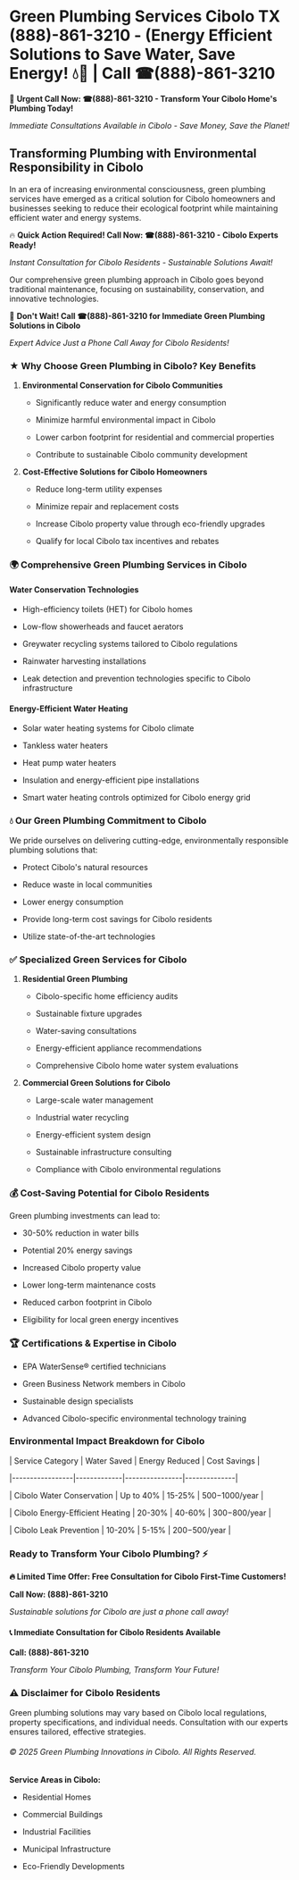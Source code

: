 # Green Plumbing Services Cibolo TX (888)-861-3210 - (Energy Efficient Solutions to Save Water, Save Energy! 💧🌿 | Call ☎(888)-861-3210

🚨 **Urgent Call Now: ☎(888)-861-3210 - Transform Your Cibolo Home's Plumbing Today!**
*Immediate Consultations Available in Cibolo - Save Money, Save the Planet!*

## Transforming Plumbing with Environmental Responsibility in Cibolo

In an era of increasing environmental consciousness, green plumbing services have emerged as a critical solution for Cibolo homeowners and businesses seeking to reduce their ecological footprint while maintaining efficient water and energy systems. 

🔥 **Quick Action Required! Call Now: ☎(888)-861-3210 - Cibolo Experts Ready!**
*Instant Consultation for Cibolo Residents - Sustainable Solutions Await!*

Our comprehensive green plumbing approach in Cibolo goes beyond traditional maintenance, focusing on sustainability, conservation, and innovative technologies.

🚨 **Don't Wait! Call ☎(888)-861-3210 for Immediate Green Plumbing Solutions in Cibolo**
*Expert Advice Just a Phone Call Away for Cibolo Residents!*

### ★ Why Choose Green Plumbing in Cibolo? Key Benefits

1. **Environmental Conservation for Cibolo Communities** 
   - Significantly reduce water and energy consumption
   - Minimize harmful environmental impact in Cibolo
   - Lower carbon footprint for residential and commercial properties
   - Contribute to sustainable Cibolo community development

2. **Cost-Effective Solutions for Cibolo Homeowners** 
   - Reduce long-term utility expenses
   - Minimize repair and replacement costs
   - Increase Cibolo property value through eco-friendly upgrades
   - Qualify for local Cibolo tax incentives and rebates

### 🌍 Comprehensive Green Plumbing Services in Cibolo

#### Water Conservation Technologies
- High-efficiency toilets (HET) for Cibolo homes
- Low-flow showerheads and faucet aerators
- Greywater recycling systems tailored to Cibolo regulations
- Rainwater harvesting installations
- Leak detection and prevention technologies specific to Cibolo infrastructure

#### Energy-Efficient Water Heating
- Solar water heating systems for Cibolo climate
- Tankless water heaters
- Heat pump water heaters
- Insulation and energy-efficient pipe installations
- Smart water heating controls optimized for Cibolo energy grid

### 💧 Our Green Plumbing Commitment to Cibolo

We pride ourselves on delivering cutting-edge, environmentally responsible plumbing solutions that:
- Protect Cibolo's natural resources
- Reduce waste in local communities
- Lower energy consumption
- Provide long-term cost savings for Cibolo residents
- Utilize state-of-the-art technologies

### ✅ Specialized Green Services for Cibolo

1. **Residential Green Plumbing**
   - Cibolo-specific home efficiency audits
   - Sustainable fixture upgrades
   - Water-saving consultations
   - Energy-efficient appliance recommendations
   - Comprehensive Cibolo home water system evaluations

2. **Commercial Green Solutions for Cibolo**
   - Large-scale water management
   - Industrial water recycling
   - Energy-efficient system design
   - Sustainable infrastructure consulting
   - Compliance with Cibolo environmental regulations

### 💰 Cost-Saving Potential for Cibolo Residents

Green plumbing investments can lead to:
- 30-50% reduction in water bills
- Potential 20% energy savings
- Increased Cibolo property value
- Lower long-term maintenance costs
- Reduced carbon footprint in Cibolo
- Eligibility for local green energy incentives

### 🏆 Certifications & Expertise in Cibolo

- EPA WaterSense® certified technicians
- Green Business Network members in Cibolo
- Sustainable design specialists
- Advanced Cibolo-specific environmental technology training

### Environmental Impact Breakdown for Cibolo

| Service Category | Water Saved | Energy Reduced | Cost Savings |
|-----------------|-------------|----------------|--------------|
| Cibolo Water Conservation | Up to 40% | 15-25% | $500-$1000/year |
| Cibolo Energy-Efficient Heating | 20-30% | 40-60% | $300-$800/year |
| Cibolo Leak Prevention | 10-20% | 5-15% | $200-$500/year |

### Ready to Transform Your Cibolo Plumbing? ⚡

**🔥 Limited Time Offer: Free Consultation for Cibolo First-Time Customers!**

**Call Now: (888)-861-3210**
*Sustainable solutions for Cibolo are just a phone call away!*

#### 📞 Immediate Consultation for Cibolo Residents Available

**Call: (888)-861-3210**
*Transform Your Cibolo Plumbing, Transform Your Future!*

### ⚠️ Disclaimer for Cibolo Residents

Green plumbing solutions may vary based on Cibolo local regulations, property specifications, and individual needs. Consultation with our experts ensures tailored, effective strategies.

###### © 2025 Green Plumbing Innovations in Cibolo. All Rights Reserved.

**Service Areas in Cibolo:** 
- Residential Homes
- Commercial Buildings
- Industrial Facilities
- Municipal Infrastructure
- Eco-Friendly Developments